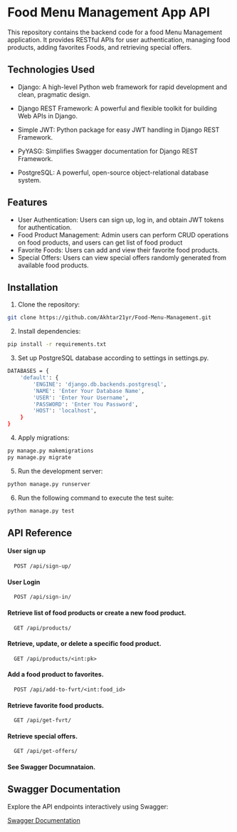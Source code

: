 # Food Menu Management App API

This repository contains the backend code for a food Menu Management application. It provides RESTful APIs for user authentication, managing food products, adding favorites Foods, and retrieving special offers.

## Technologies Used

- Django: A high-level Python web framework for rapid development and clean, pragmatic design.
- Django REST Framework: A powerful and flexible toolkit for building Web APIs in Django.
- Simple JWT: Python package for easy JWT handling in Django REST Framework.

- PyYASG: Simplifies Swagger documentation for Django REST Framework.

- PostgreSQL: A powerful, open-source object-relational database system.

## Features

- User Authentication: Users can sign up, log in, and obtain JWT tokens for authentication.
- Food Product Management: Admin users can perform CRUD operations on food products,
and users can get list of food product
- Favorite Foods: Users can add and view their favorite food products.
- Special Offers: Users can view special offers randomly generated from available food products.

## Installation

1. Clone the repository:

```bash
git clone https://github.com/Akhtar21yr/Food-Menu-Management.git
```
2. Install dependencies:

```bash
pip install -r requirements.txt
```

3. Set up PostgreSQL database according to settings in settings.py.
```bash
DATABASES = {
    'default': {
        'ENGINE': 'django.db.backends.postgresql',
        'NAME': 'Enter Your Database Name',
        'USER': 'Enter Your Username',
        'PASSWORD': 'Enter You Password',
        'HOST': 'localhost',  
    }
}
```

4. Apply migrations:
```bash 
py manage.py makemigrations
py manage.py migrate  
```
5. Run the development server:
```bash
python manage.py runserver
```

6. Run the following command to execute the test suite:
```bash
python manage.py test
```


## API Reference

#### User sign up

```http
  POST /api/sign-up/
```

#### User Login

```http
  POST /api/sign-in/
```

####  Retrieve list of food products or create a new food product.

```http
  GET /api/products/
```

#### Retrieve, update, or delete a specific food product.

```http
  GET /api/products/<int:pk>
```

#### Add a food product to favorites.

```http
  POST /api/add-to-fvrt/<int:food_id>
```

#### Retrieve favorite food products.

```http
  GET /api/get-fvrt/
```

#### Retrieve special offers.

```http
  GET /api/get-offers/
```
#### See Swagger Documnataion.

## Swagger Documentation

Explore the API endpoints interactively using Swagger:

[Swagger Documentation](http://127.0.0.1:8000/swagger/)




